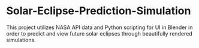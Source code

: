 # Solar-Eclipse-Prediction-Simulation
This project utilizes NASA API data and Python scripting for UI in Blender in order to predict and view future solar eclipses through beautifully rendered simulations. 
